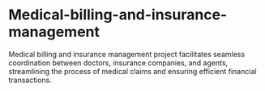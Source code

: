 # Medical-billing-and-insurance-management
Medical billing and insurance management project facilitates seamless coordination between doctors, insurance companies, and agents, streamlining the process of medical claims and ensuring efficient financial transactions.
